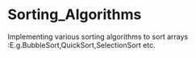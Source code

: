 # Sorting_Algorithms
Implementing various sorting algorithms to sort arrays :E.g.BubbleSort,QuickSort,SelectionSort etc.
